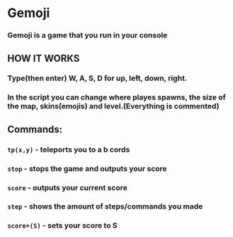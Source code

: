 # Gemoji

### Gemoji is a game that you run in your console

## HOW IT WORKS

### Type(then enter) W, A, S, D for up, left, down, right.

### In the script you can change where playes spawns, the size of the map, skins(emojis) and level.(Everything is commented)

## Commands: 

### ``` tp(x,y) ``` - teleports you to a b cords

### ``` stop ``` - stops the game and outputs your score 

### ``` score ``` - outputs your current score 

### ``` step ``` - shows the amount of steps/commands you made 

### ``` score+(S) ``` - sets your score to S

